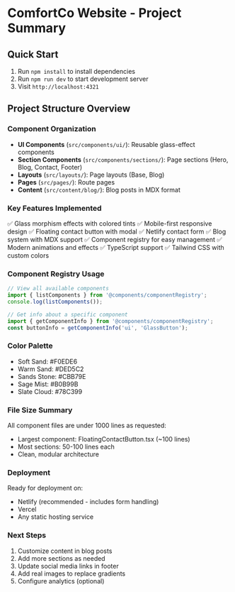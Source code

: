 # ComfortCo Website - Project Summary

## Quick Start
1. Run `npm install` to install dependencies
2. Run `npm run dev` to start development server
3. Visit `http://localhost:4321`

## Project Structure Overview

### Component Organization
- **UI Components** (`src/components/ui/`): Reusable glass-effect components
- **Section Components** (`src/components/sections/`): Page sections (Hero, Blog, Contact, Footer)
- **Layouts** (`src/layouts/`): Page layouts (Base, Blog)
- **Pages** (`src/pages/`): Route pages
- **Content** (`src/content/blog/`): Blog posts in MDX format

### Key Features Implemented
✅ Glass morphism effects with colored tints
✅ Mobile-first responsive design
✅ Floating contact button with modal
✅ Netlify contact form
✅ Blog system with MDX support
✅ Component registry for easy management
✅ Modern animations and effects
✅ TypeScript support
✅ Tailwind CSS with custom colors

### Component Registry Usage
```typescript
// View all available components
import { listComponents } from '@components/componentRegistry';
console.log(listComponents());

// Get info about a specific component
import { getComponentInfo } from '@components/componentRegistry';
const buttonInfo = getComponentInfo('ui', 'GlassButton');
```

### Color Palette
- Soft Sand: #F0EDE6
- Warm Sand: #DED5C2
- Sands Stone: #CBB79E
- Sage Mist: #B0B99B
- Slate Cloud: #78C399

### File Size Summary
All component files are under 1000 lines as requested:
- Largest component: FloatingContactButton.tsx (~100 lines)
- Most sections: 50-100 lines each
- Clean, modular architecture

### Deployment
Ready for deployment on:
- Netlify (recommended - includes form handling)
- Vercel
- Any static hosting service

### Next Steps
1. Customize content in blog posts
2. Add more sections as needed
3. Update social media links in footer
4. Add real images to replace gradients
5. Configure analytics (optional)
